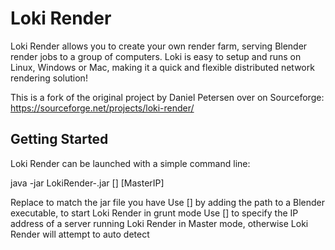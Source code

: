 # Loki Render

Loki Render allows you to create your own render farm, serving Blender render jobs to a group of computers. Loki is easy to setup and runs on Linux, Windows or Mac, making it a quick and flexible distributed network rendering solution!

This is a fork of the original project by Daniel Petersen over on Sourceforge: https://sourceforge.net/projects/loki-render/

## Getting Started

Loki Render can be launched with a simple command line:

java -jar LokiRender-<version>.jar [<BlenderExe>] [MasterIP]

Replace <version> to match the jar file you have
Use [<BlenderExe>] by adding the path to a Blender executable, to start Loki Render in grunt mode
Use [<MasterIP>] to specify the IP address of a server running Loki Render in Master mode, otherwise Loki Render will attempt to auto detect


